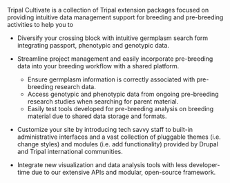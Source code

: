 Tripal Cultivate is a collection of Tripal extension packages focused on providing intuitive data management support for breeding and pre-breeding activities to help you to

- Diversify your crossing block with intuitive germplasm search form integrating passport, phenotypic and genotypic data.
- Streamline project management and easily incorporate pre-breeding data into your breeding workflow with a shared platform.

    - Ensure germplasm information is correctly associated with pre-breeding research data.
    - Access genotypic and phenotypic data from ongoing pre-breeding research studies when searching for parent material.
    - Easily test tools developed for pre-breeding analysis on breeding material due to shared data storage and formats.

- Customize your site by introducing tech savvy staff to built-in administrative interfaces and a vast collection of pluggable themes (i.e. change styles) and modules (i.e. add functionality) provided by Drupal and Tripal international communities.
- Integrate new visualization and data analysis tools with less developer-time due to our extensive APIs and modular, open-source framework.

